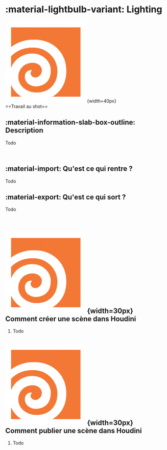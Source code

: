 # :material-lightbulb-variant: Lighting

![Houdini_icon](../assets/icons/houdini.png){width=40px}
<br>
==Travail au shot==

## :material-information-slab-box-outline: Description

Todo

<br>

## :material-import: Qu'est ce qui rentre ?

Todo

## :material-export: Qu'est ce qui sort ?

Todo

<br>



## ![Houdini_icon](../assets/icons/houdini.png){width=30px} Comment créer une scène dans Houdini

1. Todo

## ![Houdini_icon](../assets/icons/houdini.png){width=30px} Comment publier une scène dans Houdini

1. Todo

